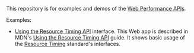 This repository is for examples and demos of the [Web Performance APIs](https://www.w3.org/wiki/Web_Performance/Publications).

Examples:

* [Using the Resource Timing API](http://mdn.github.io/web-performance/Using_the_Resource_Timing_API.html) interface. This Web app is described in MDN's [Using the Resource Timing API](https://developer.mozilla.org/en-US/docs/Web/API/Resource_Timing_API/Using_the_Resource_Timing_API) guide. It shows basic usage of the [Resource Timing](https://w3c.github.io/resource-timing/) standard's interfaces.
